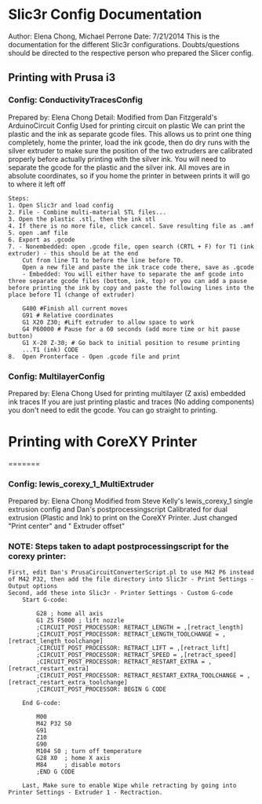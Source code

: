 # Slic3r Config Documentation
Author: Elena Chong, Michael Perrone
Date: 7/21/2014
This is the documentation for the different Slic3r configurations. Doubts/questions should be directed to the respective person who prepared the Slicer config.                            

## Printing with Prusa i3                                 
### Config: ConductivityTracesConfig
Prepared by: Elena Chong
Detail: Modified from Dan Fitzgerald's ArduinoCircuit Config
	 Used for printing circuit on plastic
	We can print the plastic and the ink as separate gcode files. This allows us to print one thing completely, home the printer, load the ink gcode, then do dry runs with the silver extruder to make sure the position of the two extruders are calibrated properly before actually printing with the silver ink. You will need to separate the gcode for the plastic and the silver ink. All moves are in absolute coordinates, so if you home the printer in between prints it will go to where it left off
	
	Steps:
	1. Open Slic3r and load config
	2. File - Combine multi-material STL files...
	3. Open the plastic .stl, then the ink stl 
	4. If there is no more file, click cancel. Save resulting file as .amf
	5. open .amf file 
	6. Export as .gcode
	7. - Nonembedded: open .gcode file, open search (CRTL + F) for T1 (ink extruder) - this should be at the end
		Cut from line T1 to before the line before T0.
		Open a new file and paste the ink trace code there, save as .gcode
		- Embedded: You will either have to separate the amf gcode into three separate gcode files (bottom, ink, top) or you can add a pause before printing the ink by copy and paste the following lines into the place before T1 (change of extruder)
		
		G400 #Finish all current moves
		G91 # Relative coordinates
		G1 X20 Z30; #Lift extruder to allow space to work
		G4 P60000 # Pause for a 60 seconds (add more time or hit pause button)
		G1 X-20 Z-30; # Go back to initial position to resume printing
		...T1 (ink) CODE
	8.	Open Pronterface - Open .gcode file and print


### Config: MultilayerConfig
Prepared by: Elena Chong
Used for printing multilayer (Z axis) embedded ink traces
If you are just printing plastic and traces (No adding components) you don't need to edit the gcode. You can go straight to printing.

# Printing with CoreXY Printer

=======

### Config: lewis_corexy_1_MultiExtruder
Prepared by: Elena Chong
Modified from Steve Kelly's lewis_corexy_1 single extrusion config and Dan's postprocessingscript
	Calibrated for dual extrusion (Plastic and Ink) to print on the CoreXY Printer. Just changed "Print center" and " Extruder offset"
### NOTE: Steps taken to adapt postprocessingscript for the corexy printer:
	First, edit Dan's PrusaCircuitConverterScript.pl to use M42 P6 instead of M42 P32, then add the file directory into Slic3r - Print Settings - Output options
	Second, add these into Slic3r - Printer Settings - Custom G-code
		Start G-code:
		
			G28 ; home all axis
			G1 Z5 F5000 ; lift nozzle
			;CIRCUIT_POST_PROCESSOR: RETRACT_LENGTH = ,[retract_length]
			;CIRCUIT_POST_PROCESSOR: RETRACT_LENGTH_TOOLCHANGE = ,[retract_length_toolchange]
			;CIRCUIT_POST_PROCESSOR: RETRACT_LIFT = ,[retract_lift]
			;CIRCUIT_POST_PROCESSOR: RETRACT_SPEED = ,[retract_speed]
			;CIRCUIT_POST_PROCESSOR: RETRACT_RESTART_EXTRA = ,[retract_restart_extra]
			;CIRCUIT_POST_PROCESSOR: RETRACT_RESTART_EXTRA_TOOLCHANGE = ,[retract_restart_extra_toolchange]
			;CIRCUIT_POST_PROCESSOR: BEGIN G CODE
			
		End G-code:
		
			M00
			M42 P32 S0
			G91
			Z10
			G90
			M104 S0 ; turn off temperature
			G28 X0  ; home X axis
			M84     ; disable motors
			;END G CODE
			
		Last, Make sure to enable Wipe while retracting by going into Printer Settings - Extruder 1 - Rectraction.
		
	

	
	
	
	
